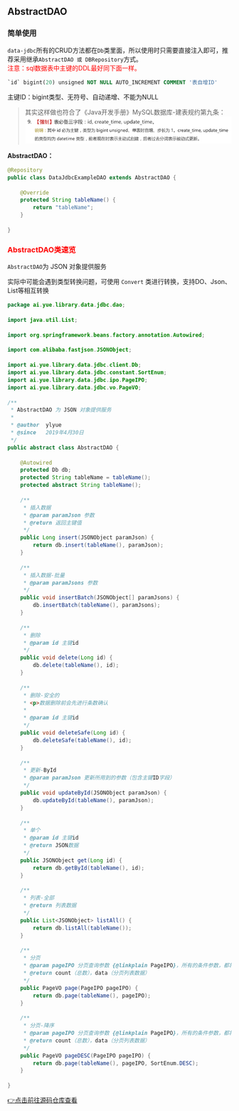 ## AbstractDAO
### 简单使用
`data-jdbc`所有的CRUD方法都在`Db`类里面，所以使用时只需要直接注入即可，推荐采用继承`AbstractDAO 或 DBRepository`方式。<br>
<font color=red>注意：sql数据表中主键的DDL最好同下面一样。</font>
```ddl
`id` bigint(20) unsigned NOT NULL AUTO_INCREMENT COMMENT '表自增ID'
```
主键ID：bigint类型、无符号、自动递增、不能为NULL
> 其实这样做也符合了《Java开发手册》MySQL数据库-建表规约第九条：<br>
> ![建表规约第九条](介绍_files/建表规约第九条.png)

**AbstractDAO：**
```java
@Repository
public class DataJdbcExampleDAO extends AbstractDAO {

	@Override
	protected String tableName() {
		return "tableName";
	}
	
}
```

### <font color=red>AbstractDAO类速览</font>
`AbstractDAO`为 JSON 对象提供服务

实际中可能会遇到类型转换问题，可使用 `Convert` 类进行转换，支持DO、Json、List等相互转换

```java
package ai.yue.library.data.jdbc.dao;

import java.util.List;

import org.springframework.beans.factory.annotation.Autowired;

import com.alibaba.fastjson.JSONObject;

import ai.yue.library.data.jdbc.client.Db;
import ai.yue.library.data.jdbc.constant.SortEnum;
import ai.yue.library.data.jdbc.ipo.PageIPO;
import ai.yue.library.data.jdbc.vo.PageVO;

/**
 * AbstractDAO 为 JSON 对象提供服务
 * 
 * @author	ylyue
 * @since	2019年4月30日
 */
public abstract class AbstractDAO {

	@Autowired
	protected Db db;
	protected String tableName = tableName();
	protected abstract String tableName();
    
	/**
	 * 插入数据
	 * @param paramJson 参数
	 * @return 返回主键值
	 */
	public Long insert(JSONObject paramJson) {
		return db.insert(tableName(), paramJson);
	}
	
	/**
	 * 插入数据-批量
	 * @param paramJsons 参数
	 */
	public void insertBatch(JSONObject[] paramJsons) {
		db.insertBatch(tableName(), paramJsons);
	}
	
	/**
	 * 删除
	 * @param id 主键id
	 */
	public void delete(Long id) {
		db.delete(tableName(), id);
	}
	
	/**
	 * 删除-安全的
	 * <p>数据删除前会先进行条数确认
	 * 
	 * @param id 主键id
	 */
	public void deleteSafe(Long id) {
		db.deleteSafe(tableName(), id);
	}
	
	/**
	 * 更新-ById
	 * @param paramJson 更新所用到的参数（包含主键ID字段）
	 */
	public void updateById(JSONObject paramJson) {
		db.updateById(tableName(), paramJson);
	}
	
	/**
	 * 单个
	 * @param id 主键id
	 * @return JSON数据
	 */
	public JSONObject get(Long id) {
		return db.getById(tableName(), id);
	}
	
	/**
	 * 列表-全部
	 * @return 列表数据
	 */
	public List<JSONObject> listAll() {
		return db.listAll(tableName());
	}
	
	/**
	 * 分页
	 * @param pageIPO 分页查询参数 {@linkplain PageIPO}，所有的条件参数，都将以等于的形式进行SQL拼接
	 * @return count（总数），data（分页列表数据）
	 */
	public PageVO page(PageIPO pageIPO) {
		return db.page(tableName(), pageIPO);
	}
	
	/**
	 * 分页-降序
	 * @param pageIPO 分页查询参数 {@linkplain PageIPO}，所有的条件参数，都将以等于的形式进行SQL拼接
	 * @return count（总数），data（分页列表数据）
	 */
	public PageVO pageDESC(PageIPO pageIPO) {
		return db.page(tableName(), pageIPO, SortEnum.DESC);
	}
	
}
```

[👉点击前往源码仓库查看](https://gitee.com/yl-yue/yue-library/blob/master/yue-library-data-jdbc/src/main/java/ai/yue/library/data/jdbc/dao/AbstractDAO.java)